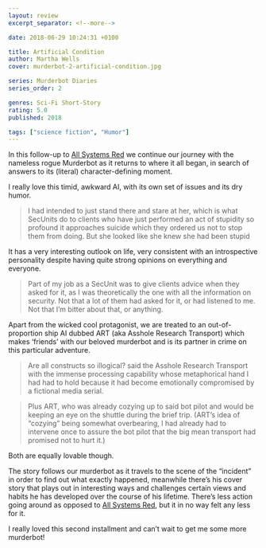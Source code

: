 ```yaml
---
layout: review
excerpt_separator: <!--more-->

date: 2018-06-29 10:24:31 +0100

title: Artificial Condition
author: Martha Wells
cover: murderbot-2-artificial-condition.jpg

series: Murderbot Diaries
series_order: 2

genres: Sci-Fi Short-Story
rating: 5.0
published: 2018

tags: ["science fiction", "Humor"]
---
```


In this follow-up to [All Systems Red]() we continue our journey with the nameless rogue Murderbot as it returns to where it all began, in search of answers to its (literal) character-defining moment.

<!--more-->

I really love this timid, awkward AI, with its own set of issues and its dry humor.

> I had intended to just stand there and stare at her, which is what SecUnits do to clients who have just performed an act of stupidity so profound it approaches suicide which they ordered us not to stop them from doing. But she looked like she knew she had been stupid

It has a very interesting outlook on life, very consistent with an introspective personality despite having quite strong opinions on everything and everyone.

> Part of my job as a SecUnit was to give clients advice when they asked for it, as I was theoretically the one with all the information on security. Not that a lot of them had asked for it, or had listened to me. Not that I’m bitter about that, or anything.

Apart from the wicked cool protagonist, we are treated to an out-of-proportion ship AI dubbed ART (aka Asshole Research Transport) which makes ‘friends’ with our beloved murderbot and is its partner in crime on this particular adventure.

> Are all constructs so illogical? said the Asshole Research Transport with the immense processing capability whose metaphorical hand I had had to hold because it had become emotionally compromised by a fictional media serial.

> Plus ART, who was already cozying up to said bot pilot and would be keeping an eye on the shuttle during the brief trip. (ART’s idea of “cozying” being somewhat overbearing, I had already had to intervene once to assure the bot pilot that the big mean transport had promised not to hurt it.)

Both are equally lovable though.

The story follows our murderbot as it travels to the scene of the “incident” in order to find out what exactly happened, meanwhile there’s his cover story that plays out in interesting ways and challenges certain views and habits he has developed over the course of his lifetime. There’s less action going around as opposed to [All Systems Red](), but it in no way felt any less for it.

I really loved this second installment and can’t wait to get me some more murderbot!